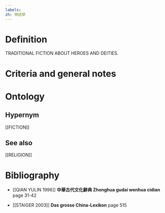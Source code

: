 ```yaml
---
labels: 
zh: 神話學
---
```


# Definition
TRADITIONAL FICTION ABOUT HEROES AND DEITIES.
# Criteria and general notes
# Ontology

## Hypernym
[[FICTION]]
## See also
[[RELIGION]]
# Bibliography
- [[QIAN YULIN 1996]]
**中華古代文化辭典 Zhonghua gudai wenhua cidian** page 31-42

- [[STAIGER 2003]]
**Das grosse China-Lexikon** page 515
